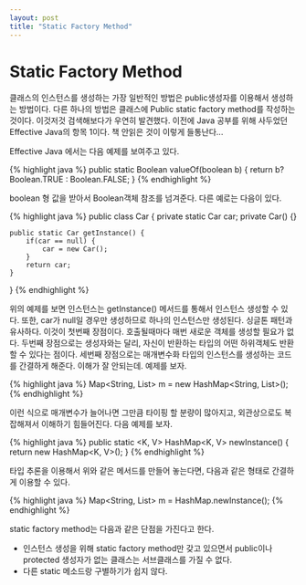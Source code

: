 ```yaml
---
layout: post
title: "Static Factory Method"
---
```


# Static Factory Method
클래스의 인스턴스를 생성하는 가장 일반적인 방법은 public생성자를 이용해서 생성하는 방법이다. 다른 하나의 방법은 클래스에 Public static factory method를 작성하는 것이다. 이것저것 검색해보다가 우연히 발견했다. 이전에 Java 공부를 위해 사두었던 Effective Java의 항목 1이다. 책 안읽은 것이 이렇게 들통난다...

Effective Java 에서는 다음 예제를 보여주고 있다.

{% highlight java %}
public static Boolean valueOf(boolean b) {
	return b? Boolean.TRUE : Boolean.FALSE;
}
{% endhighlight %}

boolean 형 값을 받아서 Boolean객체 참조를 넘겨준다.
다른 예로는 다음이 있다.

{% highlight java %}
public class Car {
	private static Car car;
    private Car() {}
    
    public static Car getInstance() {
    	if(car == null) {
        	car = new Car();
        }
        return car;
    }
}
{% endhighlight %}

위의 예제를 보면 인스턴스는 getInstance() 메서드를 통해서 인스턴스 생성할 수 있다. 또한, car가 null일 경우만 생성하므로 하나의 인스턴스만 생성된다. 싱글톤 패턴과 유사하다. 이것이 첫번째 장점이다. 호출될때마다 매번 새로운 객체를 생성할 필요가 없다. 두번째 장점으로는 생성자와는 달리, 자신이 반환하는 타입의 어떤 하위객체도 반환할 수 있다는 점이다. 세번째 장점으로는 매개변수화 타입의 인스턴스를 생성하는 코드를 간결하게 해준다. 이해가 잘 안되는데. 예제를 보자.

{% highlight java %}
	Map<String, List<String>> m = new HashMap<String, List<String>>();
{% endhighlight %}

이런 식으로 매개변수가 늘어나면 그만큼 타이핑 할 분량이 많아지고, 외관상으로도 복잡해져서 이해하기 힘들어진다. 다음 예제를 보자.

{% highlight java %}
public static <K, V> HashMap<K, V> newInstance() {
	return new HashMap<K, V>();
}
{% endhighlight %}

타입 추론을 이용해서 위와 같은 메서드를 만들어 놓는다면, 다음과 같은 형태로 간결하게 이용할 수 있다.

{% highlight java %}
Map<String, List<String>> m = HashMap.newInstance();
{% endhighlight %}

static factory method는 다음과 같은 단점을 가진다고 한다.


* 인스턴스 생성을 위해 static factory method만 갖고 있으면서 public이나 protected 생성자가 없는 클래스는 서브클래스를 가질 수 없다.
* 다른 static 메소드랑 구별하기가 쉽지 않다.